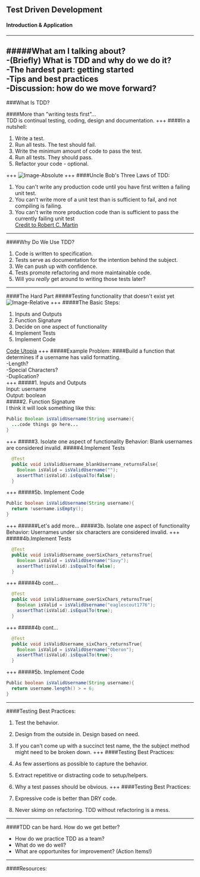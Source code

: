 ## Test Driven Development
#### Introduction & Application
---
#####What am I talking about?<br>
-(Briefly) What is TDD and why do we do it?<br>
-The hardest part: getting started<br>
-Tips and best practices<br>
-Discussion: how do we move forward?
---
###What Is TDD?

####More than "writing tests first"...<br>
TDD is continual testing, coding, design and documentation.
+++
####In a nutshell:
  1. Write a test.
  2. Run all tests. The test should fail.
  3. Write the minimum amount of code to pass the test.
  4. Run all tests. They should pass.
  5. Refactor your code - optional.
  
+++
![Image-Absolute](https://s3.amazonaws.com/media-p.slid.es/uploads/jlopezmo/images/587930/tdd-circle-of-life.png)
+++
####Uncle Bob's Three Laws of TDD:<br>
1. You can't write any production code until you have first written a failing unit test.<br>
2. You can't write more of a unit test than is sufficient to fail, and not compiling is failing.<br>
3. You can't write more production code than is sufficient to pass the currently failing unit test<br>
[Credit to Robert C. Martin](http://programmer.97things.oreilly.com/wiki/index.php/Uncle_Bob)
---
####Why Do We Use TDD?
1. Code is written to specification.
2. Tests serve as documentation for the intention behind the subject.
3. We can push up with confidence.
4. Tests promote refactoring and more maintainable code.
4. Will you *really* get around to writing those tests later?
---
####The Hard Part
#####Testing functionality that doesn't exist yet
![Image-Relative](http://media1.iterated-reality.com/2015/03/ChickenOrEgg.jpg)
+++
#####The Basic Steps:
1. Inputs and Outputs
2. Function Signature
3. Decide on one aspect of functionality
4. Implement Tests
5. Implement Code

[Code Utopia](https://codeutopia.net/blog/2016/10/10/5-step-method-to-make-test-driven-development-and-unit-testing-easy/)
+++
#####Example Problem:
####Build a function that determines if a username has valid formatting.<br>
-Length?<br>
-Special Characters?<br>
-Duplication?<br>
+++
#####1. Inputs and Outputs<br>
Input: username<br>
Output: boolean<br>
#####2. Function Signature<br>
I think it will look something like this:
```Java 
Public Boolean isValidUsername(String username){
  ...code things go here...
}
```
+++
#####3. Isolate one aspect of functionality
Behavior: Blank usernames are considered invalid.
#####4.Implement Tests
```Java
  @Test
  public void isValidUsername_blankUsername_returnsFalse{
    Boolean isValid = isValidUsername("");
    assertThat(isValid).isEqualTo(false);
  }
```
+++
#####5b. Implement Code
```Java
Public boolean isValidUsername(String username){
  return !username.isEmpty();
}
```
+++
######Let's add more...
#####3b. Isolate one aspect of functionality<br>
Behavior: Usernames under six characters are considered invalid.
+++
#####4b.Implement Tests
```Java
  @Test
  public void isValidUsername_overSixChars_returnsTrue{
    Boolean isValid = isValidUsername("Savy");
    assertThat(isValid).isEqualTo(false);
  }
```
+++
#####4b cont...
```Java
  @Test
  public void isValidUsername_overSixChars_returnsTrue{
    Boolean isValid = isValidUsername("eaglescout1776");
    assertThat(isValid).isEqualTo(true);
  }
```
+++
#####4b cont...
```Java
  @Test
  public void isValidUsername_sixChars_returnsTrue{
    Boolean isValid = isValidUsername("Oberon");
    assertThat(isValid).isEqualTo(true);
  }
```
+++
#####5b. Implement Code
```Java
Public boolean isValidUsername(String username){
  return username.length() > = 6;
}
```
---
####Testing Best Practices:
  1. Test the behavior.
  
  2. Design from the outside in. Design based on need.
  
  3. If you can't come up with a succinct test name, the the subject method might need to be broken down.
+++
####Testing Best Practices:
  4. As few assertions as possible to capture the behavior.
  
  5. Extract repetitive or distracting code to setup/helpers.
  
  6. Why a test passes should be obvious.
+++
####Testing Best Practices:
  4. Expressive code is better than DRY code.
  
  5. Never skimp on refactoring. TDD without refactoring is a mess.
---
####TDD can be hard. How do we get better?
  - How do we practice TDD as a team?<br>
  - What do we do well?<br>
  - What are opportunites for improvement? (Action Items!)
---
####Resources:


